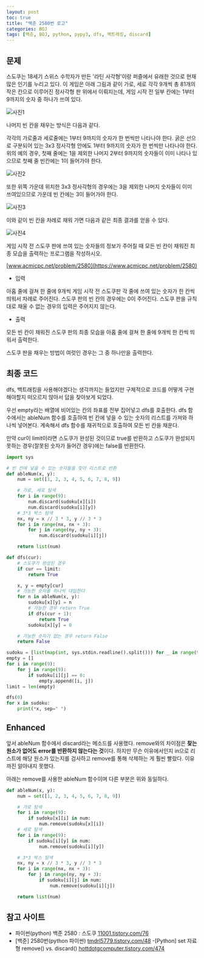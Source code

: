 ```yaml
---
layout: post
toc: true
title: "백준 2580번 로고"
categories: BOJ
tags: [백준, BOJ, python, pypy3, dfs, 백트래킹, discard]
---
```


## 문제
스도쿠는 18세기 스위스 수학자가 만든 '라틴 사각형'이랑 퍼즐에서 유래한 것으로 현재 많은 인기를 누리고 있다. 이 게임은 아래 그림과 같이 가로, 세로 각각 9개씩 총 81개의 작은 칸으로 이루어진 정사각형 판 위에서 이뤄지는데, 게임 시작 전 일부 칸에는 1부터 9까지의 숫자 중 하나가 쓰여 있다.

![사진1](https://www.acmicpc.net/upload/images/jF1kwmQaGGRM3t9ESvpTvW34kCnB2.png)

나머지 빈 칸을 채우는 방식은 다음과 같다.

각각의 가로줄과 세로줄에는 1부터 9까지의 숫자가 한 번씩만 나타나야 한다.
굵은 선으로 구분되어 있는 3x3 정사각형 안에도 1부터 9까지의 숫자가 한 번씩만 나타나야 한다.
위의 예의 경우, 첫째 줄에는 1을 제외한 나머지 2부터 9까지의 숫자들이 이미 나타나 있으므로 첫째 줄 빈칸에는 1이 들어가야 한다.

![사진2](https://www.acmicpc.net/upload/images/iWqN5AZPf4h.png)

또한 위쪽 가운데 위치한 3x3 정사각형의 경우에는 3을 제외한 나머지 숫자들이 이미 쓰여있으므로 가운데 빈 칸에는 3이 들어가야 한다.

![사진3](https://www.acmicpc.net/upload/images/A9FWbU92T9v2Fjr9U6Qsg.png)

이와 같이 빈 칸을 차례로 채워 가면 다음과 같은 최종 결과를 얻을 수 있다.

![사진4](https://www.acmicpc.net/upload/images/fjCQBE3QI9BMGeiClrtwkHy3jeGPNi.png)

게임 시작 전 스도쿠 판에 쓰여 있는 숫자들의 정보가 주어질 때 모든 빈 칸이 채워진 최종 모습을 출력하는 프로그램을 작성하시오.

[www.acmicpc.net/problem/2580](https://www.acmicpc.net/problem/2580)

* 입력

아홉 줄에 걸쳐 한 줄에 9개씩 게임 시작 전 스도쿠판 각 줄에 쓰여 있는 숫자가 한 칸씩 띄워서 차례로 주어진다. 스도쿠 판의 빈 칸의 경우에는 0이 주어진다. 스도쿠 판을 규칙대로 채울 수 없는 경우의 입력은 주어지지 않는다.

* 출력

모든 빈 칸이 채워진 스도쿠 판의 최종 모습을 아홉 줄에 걸쳐 한 줄에 9개씩 한 칸씩 띄워서 출력한다.

스도쿠 판을 채우는 방법이 여럿인 경우는 그 중 하나만을 출력한다.


## 최종 코드

dfs, 백트래킹을 사용해야겠다는 생각까지는 들었지만 구체적으로 코드를 어떻게 구현해야할지 떠오르지 않아서 답을 찾아보게 되었다.

우선 empty라는 배열에 비어있는 칸의 좌표를 전부 집어넣고 dfs를 호출한다. dfs 함수에서는 ableNum 함수를 호출하여 빈 칸에 넣을 수 있는 숫자의 리스트를 가져와 하나씩 넣어본다. 계속해서 dfs 함수를 재귀적으로 호출하여 모든 빈 칸을 채운다.

만약 cur이 limit이라면 스도쿠가 완성된 것이므로 true를 반환하고 스도쿠가 완성되지 못하는 경우(잘못된 숫자가 들어간 경우)에는 false를 반환한다.

```python
import sys

# 빈 칸에 넣을 수 있는 숫자들을 찾아 리스트로 반환
def ableNum(x, y):
    num = set([1, 2, 3, 4, 5, 6, 7, 8, 9])

    # 가로, 세로 탐색
    for i in range(9):
        num.discard(sudoku[x][i])
        num.discard(sudoku[i][y])
    # 3*3 박스 탐색
    nx, ny = x // 3 * 3, y // 3 * 3
    for i in range(nx, nx + 3):
        for j in range(ny, ny + 3):
            num.discard(sudoku[i][j])

    return list(num)

def dfs(cur):
    # 스도쿠가 완성된 경우
    if cur == limit:
        return True

    x, y = empty[cur]
    # 가능한 숫자를 하나씩 대입한다
    for n in ableNum(x, y):
        sudoku[x][y] = n
        # 가능한 경우 return True
        if dfs(cur + 1):
            return True
        sudoku[x][y] = 0

    # 가능한 숫자가 없는 경우 return False
    return False

sudoku = [list(map(int, sys.stdin.readline().split())) for _ in range(9)]
empty = []
for i in range(9):
    for j in range(9):
        if sudoku[i][j] == 0:
            empty.append([i, j])
limit = len(empty)

dfs(0)
for x in sudoku:
    print(*x, sep=" ")
```

## Enhanced

앞서 ableNum 함수에서 discard라는 메소드를 사용했다. remove와의 차이점은 **찾는 원소가 없어도 error를 반환하지 않는다는 것**이다. 하지만 무슨 이유에서인지 in으로 리스트에 해당 원소가 있는지를 검사하고 remove를 통해 삭제하는 게 훨씬 빨랐다. 이유까진 알아내지 못했다.

아래는 remove를 사용한 ableNum 함수이며 다른 부분은 위와 동일하다.

```python
def ableNum(x, y):
    num = set([1, 2, 3, 4, 5, 6, 7, 8, 9])

    # 가로 탐색
    for i in range(9):
        if sudoku[x][i] in num:
            num.remove(sudoku[x][i])
    # 세로 탐색
    for i in range(9):
        if sudoku[i][y] in num:
            num.remove(sudoku[i][y])

    # 3*3 박스 탐색
    nx, ny = x // 3 * 3, y // 3 * 3
    for i in range(nx, nx + 3):
        for j in range(ny, ny + 3):
            if sudoku[i][j] in num:
                num.remove(sudoku[i][j])

    return list(num)
```

## 참고 사이트

- 파이썬(python) 백준 2580 : 스도쿠 [11001.tistory.com/76](https://11001.tistory.com/76)
- [백준] 2580번(python 파이썬) [tmdrl5779.tistory.com/48](https://tmdrl5779.tistory.com/48)
-[Python] set 자료형 remove() vs. discard() [hottdotgcomputer.tistory.com/474](https://hottdotgcomputer.tistory.com/474)
